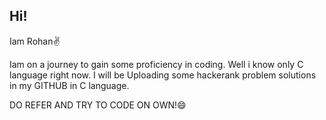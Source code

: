 ## Hi!
 Iam Rohan✌️

 Iam on a journey to gain some proficiency in coding. 
 Well i know only C language right now. I will be 
 Uploading some hackerank problem solutions in my 
 GITHUB in C language.

DO REFER AND TRY TO CODE ON OWN!😄


